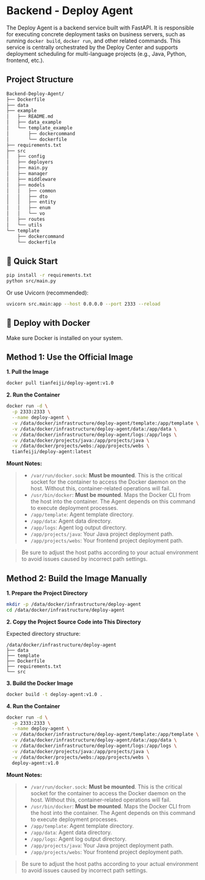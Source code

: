 # Backend - Deploy Agent

The Deploy Agent is a backend service built with FastAPI. It is responsible for executing concrete deployment tasks on business servers, such as running `docker build`, `docker run`, and other related commands. This service is centrally orchestrated by the Deploy Center and supports deployment scheduling for multi-language projects (e.g., Java, Python, frontend, etc.).

## Project Structure
```bash
Backend-Deploy-Agent/
├── Dockerfile
├── data
├── example
│   ├── README.md
│   ├── data_example
│   └── template_example
│       ├── dockercommand
│       └── dockerfile
├── requirements.txt
├── src
│   ├── config
│   ├── deployers
│   ├── main.py
│   ├── manager
│   ├── middleware
│   ├── models
│   │   ├── common
│   │   ├── dto
│   │   ├── entity
│   │   ├── enum
│   │   └── vo
│   ├── routes
│   └── utils
└── template
    ├── dockercommand
    └── dockerfile
```

## 🚀 Quick Start

```bash
pip install -r requirements.txt
python src/main.py
```

Or use Uvicorn (recommended):

```bash
uvicorn src.main:app --host 0.0.0.0 --port 2333 --reload
```

## 🐳 Deploy with Docker

Make sure Docker is installed on your system.

## Method 1: Use the Official Image

**1. Pull the Image**
```bash
docker pull tianfeiji/deploy-agent:v1.0
```

**2. Run the Container**
```bash
docker run -d \
  -p 2333:2333 \
  --name deploy-agent \
  -v /data/docker/infrastructure/deploy-agent/template:/app/template \
  -v /data/docker/infrastructure/deploy-agent/data:/app/data \
  -v /data/docker/infrastructure/deploy-agent/logs:/app/logs \
  -v /data/docker/projects/java:/app/projects/java \
  -v /data/docker/projects/webs:/app/projects/webs \
  tianfeiji/deploy-agent:latest
```

**Mount Notes:**  
> - `/var/run/docker.sock`: **Must be mounted**. This is the critical socket for the container to access the Docker daemon on the host. Without this, container-related operations will fail.
> - `/usr/bin/docker`: **Must be mounted**. Maps the Docker CLI from the host into the container. The Agent depends on this command to execute deployment processes.
> - `/app/template`: Agent template directory.
> - `/app/data`: Agent data directory.
> - `/app/logs`: Agent log output directory.
> - `/app/projects/java`: Your Java project deployment path.
> - `/app/projects/webs`: Your frontend project deployment path.

> Be sure to adjust the host paths according to your actual environment to avoid issues caused by incorrect path settings.

## Method 2: Build the Image Manually

**1. Prepare the Project Directory**
```bash
mkdir -p /data/docker/infrastructure/deploy-agent
cd /data/docker/infrastructure/deploy-agent
```

**2. Copy the Project Source Code into This Directory**

Expected directory structure:

```
/data/docker/infrastructure/deploy-agent
├── data
├── template
├── Dockerfile
├── requirements.txt
└── src
```

**3. Build the Docker Image**
```bash
docker build -t deploy-agent:v1.0 .
```

**4. Run the Container**
```bash
docker run -d \
  -p 2333:2333 \
  --name deploy-agent \
  -v /data/docker/infrastructure/deploy-agent/template:/app/template \
  -v /data/docker/infrastructure/deploy-agent/data:/app/data \
  -v /data/docker/infrastructure/deploy-agent/logs:/app/logs \
  -v /data/docker/projects/java:/app/projects/java \
  -v /data/docker/projects/webs:/app/projects/webs \
  deploy-agent:v1.0
```

**Mount Notes:**  
> - `/var/run/docker.sock`: **Must be mounted**. This is the critical socket for the container to access the Docker daemon on the host. Without this, container-related operations will fail.
> - `/usr/bin/docker`: **Must be mounted**. Maps the Docker CLI from the host into the container. The Agent depends on this command to execute deployment processes.
> - `/app/template`: Agent template directory.
> - `/app/data`: Agent data directory.
> - `/app/logs`: Agent log output directory.
> - `/app/projects/java`: Your Java project deployment path.
> - `/app/projects/webs`: Your frontend project deployment path.

> Be sure to adjust the host paths according to your actual environment to avoid issues caused by incorrect path settings.